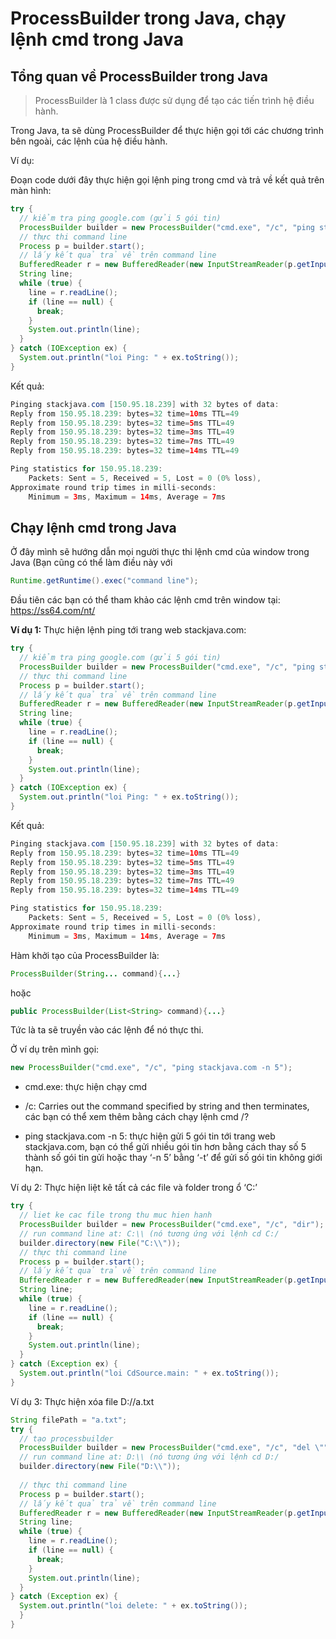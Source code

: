 # ProcessBuilder trong Java, chạy lệnh cmd trong Java
## Tổng quan về ProcessBuilder trong Java
>ProcessBuilder là 1 class được sử dụng để tạo các tiến trình hệ điều hành.

Trong Java, ta sẽ dùng ProcessBuilder để thực hiện gọi tới các chương trình bên ngoài, các lệnh của hệ điều hành.

Ví dụ:

Đoạn code dưới đây thực hiện gọi lệnh ping trong cmd và trả về kết quả trên màn hình:

```java
try {
  // kiểm tra ping google.com (gửi 5 gói tin)
  ProcessBuilder builder = new ProcessBuilder("cmd.exe", "/c", "ping stackjava.com -n 5");
  // thực thi command line
  Process p = builder.start();
  // lấy kết quả trả về trên command line
  BufferedReader r = new BufferedReader(new InputStreamReader(p.getInputStream()));
  String line;
  while (true) {
    line = r.readLine();
    if (line == null) {
      break;
    }
    System.out.println(line);
  }
} catch (IOException ex) {
  System.out.println("loi Ping: " + ex.toString());
}
```
Kết quả:

```java
Pinging stackjava.com [150.95.18.239] with 32 bytes of data:
Reply from 150.95.18.239: bytes=32 time=10ms TTL=49
Reply from 150.95.18.239: bytes=32 time=5ms TTL=49
Reply from 150.95.18.239: bytes=32 time=3ms TTL=49
Reply from 150.95.18.239: bytes=32 time=7ms TTL=49
Reply from 150.95.18.239: bytes=32 time=14ms TTL=49

Ping statistics for 150.95.18.239:
    Packets: Sent = 5, Received = 5, Lost = 0 (0% loss),
Approximate round trip times in milli-seconds:
    Minimum = 3ms, Maximum = 14ms, Average = 7ms
```
## Chạy lệnh cmd trong Java
Ở đây mình sẽ hướng dẫn mọi người thực thi lệnh cmd của window trong Java (Bạn cũng có thể làm điều này với 

```java
Runtime.getRuntime().exec("command line");
```

Đầu tiên các bạn có thể tham khảo các lệnh cmd trên window tại: https://ss64.com/nt/

**Ví dụ 1:**
Thực hiện lệnh ping tới trang web stackjava.com:

```java
try {
  // kiểm tra ping google.com (gửi 5 gói tin)
  ProcessBuilder builder = new ProcessBuilder("cmd.exe", "/c", "ping stackjava.com -n 5");
  // thực thi command line
  Process p = builder.start();
  // lấy kết quả trả về trên command line
  BufferedReader r = new BufferedReader(new InputStreamReader(p.getInputStream()));
  String line;
  while (true) {
    line = r.readLine();
    if (line == null) {
      break;
    }
    System.out.println(line);
  }
} catch (IOException ex) {
  System.out.println("loi Ping: " + ex.toString());
}
```
Kết quả:

```java
Pinging stackjava.com [150.95.18.239] with 32 bytes of data:
Reply from 150.95.18.239: bytes=32 time=10ms TTL=49
Reply from 150.95.18.239: bytes=32 time=5ms TTL=49
Reply from 150.95.18.239: bytes=32 time=3ms TTL=49
Reply from 150.95.18.239: bytes=32 time=7ms TTL=49
Reply from 150.95.18.239: bytes=32 time=14ms TTL=49

Ping statistics for 150.95.18.239:
    Packets: Sent = 5, Received = 5, Lost = 0 (0% loss),
Approximate round trip times in milli-seconds:
    Minimum = 3ms, Maximum = 14ms, Average = 7ms
```

Hàm khởi tạo của ProcessBuilder là: 

```java
ProcessBuilder(String... command){...}
```

hoặc 

```java
public ProcessBuilder(List<String> command){...}
```

Tức là ta sẽ truyền vào các lệnh để nó thực thi.

Ở ví dụ trên mình gọi: 

```java
new ProcessBuilder("cmd.exe", "/c", "ping stackjava.com -n 5");
```

- cmd.exe: thực hiện chạy cmd
- /c: Carries out the command specified by string and then terminates, các bạn có thể xem thêm bằng cách chạy lệnh cmd /?

- ping stackjava.com -n 5: thực hiện gửi 5 gói tin tới trang web stackjava.com, bạn có thể gửi nhiều gói tin hơn bằng cách thay số 5 thành số gói tin gửi hoặc thay ‘-n 5’ bằng ‘-t’ để gửi số gói tin không giới hạn.

Ví dụ 2:
Thực hiện liệt kê tất cả các file và folder trong ổ ‘C:’

```java
try {
  // liet ke cac file trong thu muc hien hanh
  ProcessBuilder builder = new ProcessBuilder("cmd.exe", "/c", "dir");
  // run command line at: C:\\ (nó tương ứng với lệnh cd C:/
  builder.directory(new File("C:\\"));
  // thực thi command line
  Process p = builder.start();
  // lấy kết quả trả về trên command line
  BufferedReader r = new BufferedReader(new InputStreamReader(p.getInputStream()));
  String line;
  while (true) {
    line = r.readLine();
    if (line == null) {
      break;
    }
    System.out.println(line);
  }
} catch (Exception ex) {
  System.out.println("loi CdSource.main: " + ex.toString());
}
```

Ví dụ 3:
Thực hiện xóa file D://a.txt

```java
String filePath = "a.txt";
try {
  // tạo processbuilder
  ProcessBuilder builder = new ProcessBuilder("cmd.exe", "/c", "del \"" + filePath + "\" ");
  // run command line at: D:\\ (nó tương ứng với lệnh cd D:/
  builder.directory(new File("D:\\"));
  
  // thực thi command line
  Process p = builder.start();
  // lấy kết quả trả về trên command line
  BufferedReader r = new BufferedReader(new InputStreamReader(p.getInputStream()));
  String line;
  while (true) {
    line = r.readLine();
    if (line == null) {
      break;
    }
    System.out.println(line);
  }
} catch (Exception ex) {
  System.out.println("loi delete: " + ex.toString());
  }
}
```